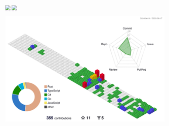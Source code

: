 
[//]: # (<picture>)

[//]: # (  <source media="&#40;prefers-color-scheme: dark&#41;" srcset="https://raw.githubusercontent.com/duyl328/duyl328/output/github-contribution-grid-snake-dark.svg">)

[//]: # (  <source media="&#40;prefers-color-scheme: light&#41;" srcset="https://raw.githubusercontent.com/duyl328/duyl328/output/github-contribution-grid-snake.svg">)

[//]: # (  <img alt="github contribution grid snake animation" src="https://raw.githubusercontent.com/duyl328/duyl328/output/github-contribution-grid-snake.svg">)

[//]: # (</picture>)

<div>
  <img src="https://github-readme-stats.vercel.app/api/top-langs/?username=duyl328&layout=compact&show_icons=true&theme=tokyonight" height=180/>

  <img src="https://github-readme-stats.vercel.app/api?username=duyl328&show_icons=true&theme=tokyonight" height=180/>
</div>

![](./profile-3d-contrib/profile-gitblock.svg)

[//]: # (![]&#40;./profile-3d-contrib/profile-gitblock.svg&#41;)

